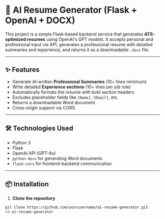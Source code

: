 # 🧠 AI Resume Generator (Flask + OpenAI + DOCX)

This project is a simple Flask-based backend service that generates **ATS-optimized resumes** using OpenAI's GPT models. It accepts personal and professional input via API, generates a professional resume with detailed summaries and experience, and returns it as a downloadable `.docx` file.

---

## ✨ Features

- Generate AI-written **Professional Summaries** (10+ lines minimum)
- Write detailed **Experience sections** (10+ lines per job role)
- Automatically formats the resume with bold section headers
- Excludes placeholder fields like `[Name]`, `[Email]`, etc.
- Returns a downloadable Word document
- Cross-origin support via CORS

---

## 🛠️ Technologies Used

- Python 3
- Flask
- OpenAI API (GPT-4o)
- `python-docx` for generating Word documents
- `flask-cors` for frontend-backend communication

---

## 📦 Installation

1. **Clone the repository**

```bash
git clone https://github.com/yourusername/ai-resume-generator.git
cd ai-resume-generator